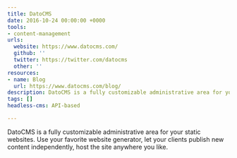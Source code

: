 ```yaml
---
title: DatoCMS
date: 2016-10-24 00:00:00 +0000
tools:
- content-management
urls:
  website: https://www.datocms.com/
  github: ''
  twitter: https://twitter.com/datocms
  other: ''
resources:
- name: Blog
  url: https://www.datocms.com/blog/
description: DatoCMS is a fully customizable administrative area for your static websites.
tags: []
headless-cms: API-based

---
```

DatoCMS is a fully customizable administrative area for your static websites. Use your favorite website generator, let your clients publish new content independently, host the site anywhere you like.
